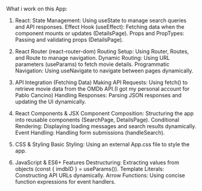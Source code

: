 What i work on this App:

1. React:
State Management: Using useState to manage search queries and API responses.
Effect Hook (useEffect): Fetching data when the component mounts or updates (DetailsPage).
Props and PropTypes: Passing and validating props (DetailsPage).

2. React Router (react-router-dom)
Routing Setup: Using Router, Routes, and Route to manage navigation.
Dynamic Routing: Using URL parameters (useParams) to fetch movie details.
Programmatic Navigation: Using useNavigate to navigate between pages dynamically.

3. API Integration (Fetching Data)
Making API Requests: Using fetch() to retrieve movie data from the OMDb API.(I got my personal account for Pablo Cancino)
Handling Responses: Parsing JSON responses and updating the UI dynamically.


4. React Components & JSX
Component Composition: Structuring the app into reusable components (SearchPage, DetailsPage).
Conditional Rendering: Displaying loading messages and search results dynamically.
Event Handling: Handling form submissions (handleSearch).

5. CSS & Styling
Basic Styling: Using an external App.css file to style the app.

6. JavaScript & ES6+ Features
Destructuring: Extracting values from objects (const { imdbID } = useParams()).
Template Literals: Constructing API URLs dynamically.
Arrow Functions: Using concise function expressions for event handlers.